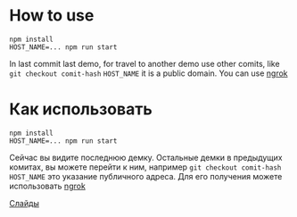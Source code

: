 # How to use
```
npm install
HOST_NAME=... npm run start
```
In last commit last demo, for travel to another demo use other comits, like `git checkout comit-hash`
`HOST_NAME` it is a public domain. You can use [ngrok](https://ngrok.com)

# Как использовать
```
npm install
HOST_NAME=... npm run start
```
Сейчас вы видите последнюю демку. Остальные демки в предыдущих комитах, вы можете перейти к ним, например `git checkout comit-hash`
`HOST_NAME` это указание публичного адреса. Для его получения можете использовать [ngrok](https://ngrok.com)

[Слайды](https://disk.yandex.ru/i/d-LPPUbgZFQqGQ)